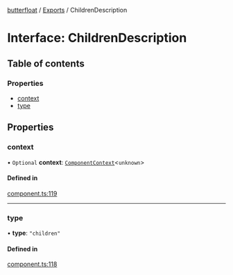 [butterfloat](../README.md) / [Exports](../modules.md) / ChildrenDescription

# Interface: ChildrenDescription

## Table of contents

### Properties

- [context](ChildrenDescription.md#context)
- [type](ChildrenDescription.md#type)

## Properties

### context

• `Optional` **context**: [`ComponentContext`](ComponentContext.md)\<`unknown`\>

#### Defined in

[component.ts:119](https://github.com/WorldMaker/butterfloat/blob/0ebaadf/component.ts#L119)

___

### type

• **type**: ``"children"``

#### Defined in

[component.ts:118](https://github.com/WorldMaker/butterfloat/blob/0ebaadf/component.ts#L118)
